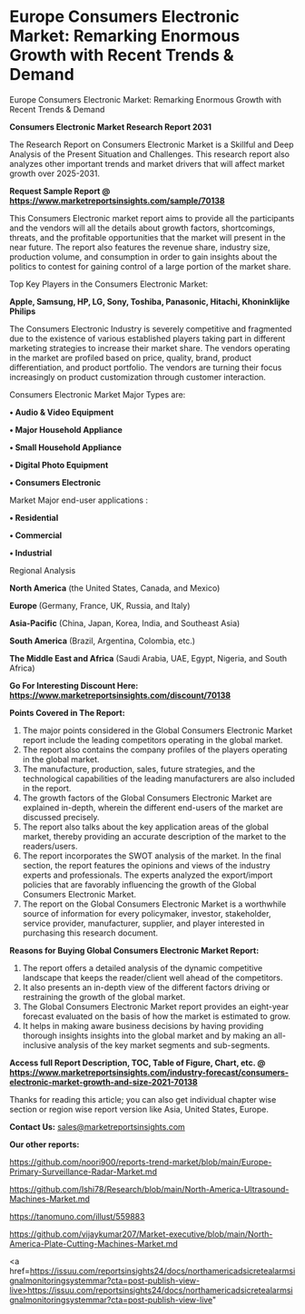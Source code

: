 # Europe Consumers Electronic Market: Remarking Enormous Growth with Recent Trends & Demand
Europe Consumers Electronic Market: Remarking Enormous Growth with Recent Trends & Demand

<strong>Consumers Electronic Market Research Report 2031</strong>

The Research Report on Consumers Electronic Market is a Skillful and Deep Analysis of the Present Situation and Challenges. This research report also analyzes other important trends and market drivers that will affect market growth over 2025-2031.

<strong>Request Sample Report @ <a href=https://www.marketreportsinsights.com/sample/70138>https://www.marketreportsinsights.com/sample/70138</a></strong>

This Consumers Electronic market report aims to provide all the participants and the vendors will all the details about growth factors, shortcomings, threats, and the profitable opportunities that the market will present in the near future. The report also features the revenue share, industry size, production volume, and consumption in order to gain insights about the politics to contest for gaining control of a large portion of the market share.

Top Key Players in the Consumers Electronic Market:

<strong>Apple, Samsung, HP, LG, Sony, Toshiba, Panasonic, Hitachi, Khoninklijke Philips</strong>

The Consumers Electronic Industry is severely competitive and fragmented due to the existence of various established players taking part in different marketing strategies to increase their market share. The vendors operating in the market are profiled based on price, quality, brand, product differentiation, and product portfolio. The vendors are turning their focus increasingly on product customization through customer interaction.

Consumers Electronic Market Major Types are:

<strong>• Audio & Video Equipment

• Major Household Appliance

• Small Household Appliance

• Digital Photo Equipment

• Consumers Electronic</strong>

Market Major end-user applications :

<strong>• Residential

• Commercial

• Industrial</strong>

Regional Analysis

</u><strong><b>North America</b></strong> (the United States, Canada, and Mexico)

<strong><b>Europe </b></strong>(Germany, France, UK, Russia, and Italy)

<strong><b>Asia-Pacific</b></strong> (China, Japan, Korea, India, and Southeast Asia)

<strong><b>South America</b></strong> (Brazil, Argentina, Colombia, etc.)

<strong><b>The Middle East and Africa</b></strong> (Saudi Arabia, UAE, Egypt, Nigeria, and South Africa)

<strong>Go For Interesting Discount Here: <a href=https://www.marketreportsinsights.com/discount/70138>https://www.marketreportsinsights.com/discount/70138</a></strong>

<strong>Points Covered in The Report:</strong>
<ol>
  <li>The major points considered in the Global Consumers Electronic Market report include the leading competitors operating in the global market.</li>
  <li>The report also contains the company profiles of the players operating in the global market.</li>
  <li>The manufacture, production, sales, future strategies, and the technological capabilities of the leading manufacturers are also included in the report.</li>
  <li>The growth factors of the Global Consumers Electronic Market are explained in-depth, wherein the different end-users of the market are discussed precisely.</li>
  <li>The report also talks about the key application areas of the global market, thereby providing an accurate description of the market to the readers/users.</li>
  <li>The report incorporates the SWOT analysis of the market. In the final section, the report features the opinions and views of the industry experts and professionals. The experts analyzed the export/import policies that are favorably influencing the growth of the Global Consumers Electronic Market.</li>
  <li>The report on the Global Consumers Electronic Market is a worthwhile source of information for every policymaker, investor, stakeholder, service provider, manufacturer, supplier, and player interested in purchasing this research document.</li>
</ol>
<strong>Reasons for Buying Global Consumers Electronic Market Report:</strong>

<ol>
  <li>The report offers a detailed analysis of the dynamic competitive landscape that keeps the reader/client well ahead of the competitors.</li>
  <li>It also presents an in-depth view of the different factors driving or restraining the growth of the global market.</li>
  <li>The Global Consumers Electronic Market report provides an eight-year forecast evaluated on the basis of how the market is estimated to grow.</li>
  <li>It helps in making aware business decisions by having providing thorough insights insights into the global market and by making an all-inclusive analysis of the key market segments and sub-segments.</li>
</ol>
<strong>Access full Report Description, TOC, Table of Figure, Chart, etc. @ <a href=https://www.marketreportsinsights.com/industry-forecast/consumers-electronic-market-growth-and-size-2021-70138>https://www.marketreportsinsights.com/industry-forecast/consumers-electronic-market-growth-and-size-2021-70138</a></strong>


Thanks for reading this article; you can also get individual chapter wise section or region wise report version like Asia, United States, Europe.

<strong>Contact Us:</strong>
sales@marketreportsinsights.com

<strong>Our other reports:</strong>

<a href=https://github.com/noori900/reports-trend-market/blob/main/Europe-Primary-Surveillance-Radar-Market.md>https://github.com/noori900/reports-trend-market/blob/main/Europe-Primary-Surveillance-Radar-Market.md</a>

<a href=https://github.com/Ishi78/Research/blob/main/North-America-Ultrasound-Machines-Market.md>https://github.com/Ishi78/Research/blob/main/North-America-Ultrasound-Machines-Market.md</a>

<a href=https://tanomuno.com/illust/559883>https://tanomuno.com/illust/559883</a>

<a href=https://github.com/vijaykumar207/Market-executive/blob/main/North-America-Plate-Cutting-Machines-Market.md>https://github.com/vijaykumar207/Market-executive/blob/main/North-America-Plate-Cutting-Machines-Market.md</a>

<a href=https://issuu.com/reportsinsights24/docs/northamericadsicretealarmsignalmonitoringsystemmar?cta=post-publish-view-live>https://issuu.com/reportsinsights24/docs/northamericadsicretealarmsignalmonitoringsystemmar?cta=post-publish-view-live</a>"
